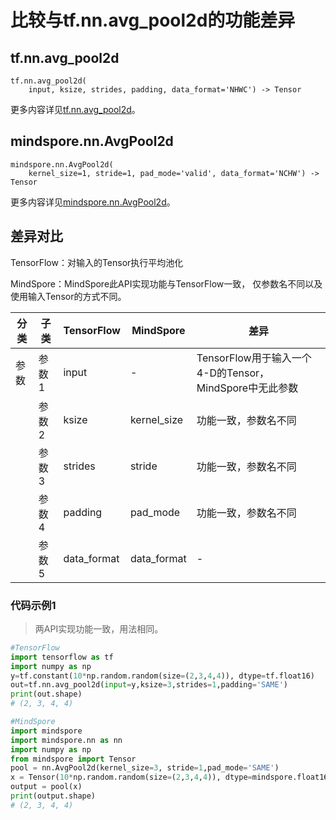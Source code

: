 # 比较与tf.nn.avg_pool2d的功能差异

## tf.nn.avg_pool2d

```text
tf.nn.avg_pool2d(
    input, ksize, strides, padding, data_format='NHWC') -> Tensor
```

更多内容详见[tf.nn.avg_pool2d](https://www.tensorflow.org/versions/r2.6/api_docs/python/tf/nn/avg_pool2d)。

## mindspore.nn.AvgPool2d

```text
mindspore.nn.AvgPool2d(
    kernel_size=1, stride=1, pad_mode='valid', data_format='NCHW') -> Tensor
```

更多内容详见[mindspore.nn.AvgPool2d](https://www.mindspore.cn/docs/zh-CN/master/api_python/nn/mindspore.nn.AvgPool2d.html)。

## 差异对比

TensorFlow：对输入的Tensor执行平均池化

MindSpore：MindSpore此API实现功能与TensorFlow一致， 仅参数名不同以及使用输入Tensor的方式不同。

| 分类 | 子类  | TensorFlow  | MindSpore   | 差异                                                   |
| ---- | ----- | ----------- | ----------- | ------------------------------------------------------ |
| 参数 | 参数1 | input       | -           | TensorFlow用于输入一个4-D的Tensor，MindSpore中无此参数 |
|      | 参数2 | ksize       | kernel_size | 功能一致，参数名不同                                   |
|      | 参数3 | strides     | stride      | 功能一致，参数名不同                                   |
|      | 参数4 | padding     | pad_mode    | 功能一致，参数名不同                                   |
|      | 参数5 | data_format | data_format | -                                   |

### 代码示例1

> 两API实现功能一致，用法相同。

```python
#TensorFlow
import tensorflow as tf
import numpy as np
y=tf.constant(10*np.random.random(size=(2,3,4,4)), dtype=tf.float16)
out=tf.nn.avg_pool2d(input=y,ksize=3,strides=1,padding='SAME')
print(out.shape)
# (2, 3, 4, 4)

#MindSpore
import mindspore
import mindspore.nn as nn
import numpy as np
from mindspore import Tensor
pool = nn.AvgPool2d(kernel_size=3, stride=1,pad_mode='SAME')
x = Tensor(10*np.random.random(size=(2,3,4,4)), dtype=mindspore.float16)
output = pool(x)
print(output.shape)
# (2, 3, 4, 4)
```
